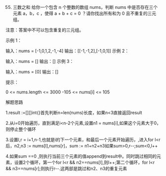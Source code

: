 55. 三数之和
    给你一个包含 n 个整数的数组 nums，判断 nums 中是否存在三个元素 a，b，c ，使得 a + b + c = 0 ？请你找出所有和为 0 且不重复的三元组。

注意：答案中不可以包含重复的三元组。

 

示例 1：

输入：nums = [-1,0,1,2,-1,-4]
输出：[[-1,-1,2],[-1,0,1]]
示例 2：

输入：nums = []
输出：[]
示例 3：

输入：nums = [0]
输出：[]


提示：

0 <= nums.length <= 3000
-105 <= nums[i] <= 105



解题思路

  1.result :=[][]int{}首先判断n=len(nums)长度，如果n<3直接返回result

  2.从i=0开始遍历，直到满足i<n-2个元素,设置n1 = nums[i],如果这个元素大于0，则停止整个循环

 3.设置l,r = i+1,n-1,也就是i的下一个元素，和最后一个元素开始遍历，,进入for l<r 后，n2,n3 := nums[l],nums[r]，sum := n1+n2+n3如果sum>0,r--;sum<0,l++

 4.如果sum ==0 ,则执行当前三个元素的值append到result中。同时跳过相同的元素，设置2个循环，第一个for l<r && n2==nums[l],则l++;第二个循环，for l<r && n3==nums[r];则执行r--.这两部是跳过和n2、n3的重复元素